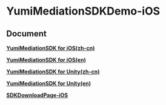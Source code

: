 # YumiMediationSDKDemo-iOS
## Document

[**YumiMediationSDK for iOS(zh-cn)**](https://github.com/yumimobi/YumiMediationSDKDemo-iOS/blob/master/normalDocuments/YumiMediationSDK%20for%20iOS(zh-cn).md)

[**YumiMediationSDK for iOS(en)**](https://github.com/yumimobi/YumiMediationSDKDemo-iOS/blob/master/normalDocuments/YumiMediationSDK%20for%20iOS(en).md)

[**YumiMediationSDK for Unity(zh-cn)**](https://github.com/yumimobi/YumiMediationSDKDemo-iOS/blob/master/normalDocuments/YumiMediationSDK%20for%20Unity(zh-cn).md)

[**YumiMediationSDK for Unity(en)**](https://github.com/yumimobi/YumiMediationSDKDemo-iOS/blob/master/normalDocuments/YumiMediationSDK%20for%20Unity(en).md)

[**SDKDownloadPage-iOS**](https://github.com/yumimobi/YumiMediationSDKDemo-iOS/blob/master/docs/iOSDownloadPage.md)

